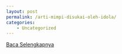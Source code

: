 ```yaml
---
layout: post
permalink: /arti-mimpi-disukai-oleh-idola/
categories:
    - Uncategorized
---
```


[Baca Selengkapnya](/08)